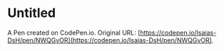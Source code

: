 # Untitled

A Pen created on CodePen.io. Original URL: [https://codepen.io/Isaias-DsH/pen/NWQGvOR](https://codepen.io/Isaias-DsH/pen/NWQGvOR).

